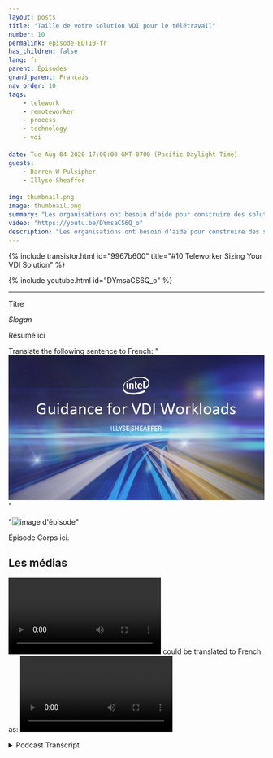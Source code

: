```yaml
---
layout: posts
title: "Taille de votre solution VDI pour le télétravail"
number: 10
permalink: episode-EDT10-fr
has_children: false
lang: fr
parent: Épisodes
grand_parent: Français
nav_order: 10
tags:
    - telework
    - remoteworker
    - process
    - technology
    - vdi

date: Tue Aug 04 2020 17:00:00 GMT-0700 (Pacific Daylight Time)
guests:
    - Darren W Pulsipher
    - Illyse Sheaffer

img: thumbnail.png
image: thumbnail.png
summary: "Les organisations ont besoin d'aide pour construire des solutions de VDI (Infrastructure de bureau virtuel) immédiatement. Comme les services informatiques ajoutent des licences VDI localement à leurs systèmes actuels, ils doivent être conscients que les licences seules ne résolvent pas tous leurs problèmes."
video: "https://youtu.be/DYmsaCS6Q_o"
description: "Les organisations ont besoin d'aide pour construire des solutions de VDI (Infrastructure de bureau virtuel) immédiatement. Comme les services informatiques ajoutent des licences VDI localement à leurs systèmes actuels, ils doivent être conscients que les licences seules ne résolvent pas tous leurs problèmes."
---
```


<div>
{% include transistor.html id="9967b600" title="#10 Teleworker Sizing Your VDI Solution" %}

{% include youtube.html id="DYmsaCS6Q_o" %}
</div>

---

Titre

*Slogan*

Résumé ici

Translate the following sentence to French: "![episode image](./thumbnail.png)"

"![image d'épisode](./miniature.png)"

Épisode Corps ici.

## Les médias

<video src='url'></video>  could be translated to French as:
<video src='url'></video>



<details>
<summary> Podcast Transcript </summary>

<p></p>

</details>
